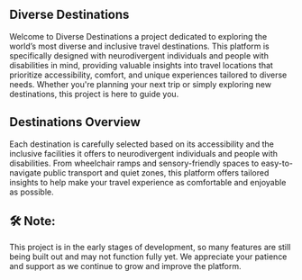 ## Diverse Destinations

Welcome to Diverse Destinations a project dedicated to exploring the world’s most diverse and inclusive travel destinations. This platform is specifically designed with neurodivergent individuals and people with disabilities in mind, providing valuable insights into travel locations that prioritize accessibility, comfort, and unique experiences tailored to diverse needs. Whether you're planning your next trip or simply exploring new destinations, this project is here to guide you.

## Destinations Overview

Each destination is carefully selected based on its accessibility and the inclusive facilities it offers to neurodivergent individuals and people with disabilities. From wheelchair ramps and sensory-friendly spaces to easy-to-navigate public transport and quiet zones, this platform offers tailored insights to help make your travel experience as comfortable and enjoyable as possible.

## 🛠️ Note: 
This project is in the early stages of development, so many features are still being built out and may not function fully yet. We appreciate your patience and support as we continue to grow and improve the platform.